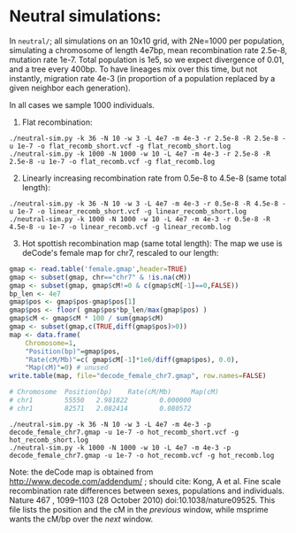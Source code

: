 # Neutral simulations:

In `neutral/`; all simulations on an 10x10 grid, with 2Ne=1000 per population,
simulating a chromosome of length 4e7bp, mean recombination rate 2.5e-8, mutation rate 1e-7. 
Total population is 1e5, so we expect divergence of 0.01, and a tree every 400bp.
To have lineages mix over this time, but not instantly,
migration rate 4e-3 (in proportion of a population replaced by a given neighbor each generation).

In all cases we sample 1000 individuals.

1. Flat recombination:
```
./neutral-sim.py -k 36 -N 10 -w 3 -L 4e7 -m 4e-3 -r 2.5e-8 -R 2.5e-8 -u 1e-7 -o flat_recomb_short.vcf -g flat_recomb_short.log
./neutral-sim.py -k 1000 -N 1000 -w 10 -L 4e7 -m 4e-3 -r 2.5e-8 -R 2.5e-8 -u 1e-7 -o flat_recomb.vcf -g flat_recomb.log
```

2. Linearly increasing recombination rate from 0.5e-8 to 4.5e-8 (same total length):
```
./neutral-sim.py -k 36 -N 10 -w 3 -L 4e7 -m 4e-3 -r 0.5e-8 -R 4.5e-8 -u 1e-7 -o linear_recomb_short.vcf -g linear_recomb_short.log
./neutral-sim.py -k 1000 -N 1000 -w 10 -L 4e7 -m 4e-3 -r 0.5e-8 -R 4.5e-8 -u 1e-7 -o linear_recomb.vcf -g linear_recomb.log
```

3. Hot spottish recombination map (same total length):
The map we use is deCode's female map for chr7, rescaled to our length:
```r
gmap <- read.table('female.gmap',header=TRUE)
gmap <- subset(gmap, chr=="chr7" & !is.na(cM))
gmap <- subset(gmap, gmap$cM!=0 & c(gmap$cM[-1]==0,FALSE))
bp_len <- 4e7
gmap$pos <- gmap$pos-gmap$pos[1]
gmap$pos <- floor( gmap$pos*bp_len/max(gmap$pos) )
gmap$cM <- gmap$cM * 100 / sum(gmap$cM)
gmap <- subset(gmap,c(TRUE,diff(gmap$pos)>0))
map <- data.frame(
    Chromosome=1,
    "Position(bp)"=gmap$pos,
    "Rate(cM/Mb)"=c( gmap$cM[-1]*1e6/diff(gmap$pos), 0.0),
    "Map(cM)"=0) # unused
write.table(map, file="decode_female_chr7.gmap", row.names=FALSE)

# Chromosome  Position(bp)    Rate(cM/Mb)     Map(cM)
# chr1        55550   2.981822        0.000000
# chr1        82571   2.082414        0.080572
```
```
./neutral-sim.py -k 36 -N 10 -w 3 -L 4e7 -m 4e-3 -p decode_female_chr7.gmap -u 1e-7 -o hot_recomb_short.vcf -g hot_recomb_short.log
./neutral-sim.py -k 1000 -N 1000 -w 10 -L 4e7 -m 4e-3 -p decode_female_chr7.gmap -u 1e-7 -o hot_recomb.vcf -g hot_recomb.log
```

Note: the deCode map is obtained from http://www.decode.com/addendum/ ; should cite:
    Kong, A et al.  Fine scale recombination rate differences between sexes, populations and individuals. Nature  467 , 1099–1103 (28 October 2010) doi:10.1038/nature09525.
This file lists the position and the cM in the *previous* window, 
while msprime wants the cM/bp over the *next* window.
